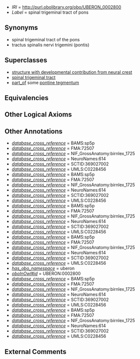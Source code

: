  * *IRI* = http://purl.obolibrary.org/obo/UBERON_0002800
 * *Label* = spinal trigeminal tract of pons

## Synonyms

 * spinal trigeminal tract of the pons
 * tractus spinalis nervi trigemini (pontis)

## Superclasses

 * [structure with developmental contribution from neural crest](../../UBERON/14/UBERON_0010314.md)
 * [spinal trigeminal tract](../../UBERON/61/UBERON_0014761.md)
 * [part_of](../../BFO/50/BFO_0000050.md) some [pontine tegmentum](../../UBERON/23/UBERON_0003023.md)

## Equivalencies


## Other Logical Axioms


## Other Annotations

 * *[database_cross_reference](../../ef/oboInOwl#hasDbXref.md)* = BAMS:sp5p
 * *[database_cross_reference](../../ef/oboInOwl#hasDbXref.md)* = FMA:72507
 * *[database_cross_reference](../../ef/oboInOwl#hasDbXref.md)* = NIF_GrossAnatomy:birnlex_1725
 * *[database_cross_reference](../../ef/oboInOwl#hasDbXref.md)* = NeuroNames:614
 * *[database_cross_reference](../../ef/oboInOwl#hasDbXref.md)* = SCTID:369027002
 * *[database_cross_reference](../../ef/oboInOwl#hasDbXref.md)* = UMLS:C0228456
 * *[database_cross_reference](../../ef/oboInOwl#hasDbXref.md)* = BAMS:sp5p
 * *[database_cross_reference](../../ef/oboInOwl#hasDbXref.md)* = FMA:72507
 * *[database_cross_reference](../../ef/oboInOwl#hasDbXref.md)* = NIF_GrossAnatomy:birnlex_1725
 * *[database_cross_reference](../../ef/oboInOwl#hasDbXref.md)* = NeuroNames:614
 * *[database_cross_reference](../../ef/oboInOwl#hasDbXref.md)* = SCTID:369027002
 * *[database_cross_reference](../../ef/oboInOwl#hasDbXref.md)* = UMLS:C0228456
 * *[database_cross_reference](../../ef/oboInOwl#hasDbXref.md)* = BAMS:sp5p
 * *[database_cross_reference](../../ef/oboInOwl#hasDbXref.md)* = FMA:72507
 * *[database_cross_reference](../../ef/oboInOwl#hasDbXref.md)* = NIF_GrossAnatomy:birnlex_1725
 * *[database_cross_reference](../../ef/oboInOwl#hasDbXref.md)* = NeuroNames:614
 * *[database_cross_reference](../../ef/oboInOwl#hasDbXref.md)* = SCTID:369027002
 * *[database_cross_reference](../../ef/oboInOwl#hasDbXref.md)* = UMLS:C0228456
 * *[database_cross_reference](../../ef/oboInOwl#hasDbXref.md)* = BAMS:sp5p
 * *[database_cross_reference](../../ef/oboInOwl#hasDbXref.md)* = FMA:72507
 * *[database_cross_reference](../../ef/oboInOwl#hasDbXref.md)* = NIF_GrossAnatomy:birnlex_1725
 * *[database_cross_reference](../../ef/oboInOwl#hasDbXref.md)* = NeuroNames:614
 * *[database_cross_reference](../../ef/oboInOwl#hasDbXref.md)* = SCTID:369027002
 * *[database_cross_reference](../../ef/oboInOwl#hasDbXref.md)* = UMLS:C0228456
 * *[has_obo_namespace](../../ce/oboInOwl#hasOBONamespace.md)* = uberon
 * *[oboInOwl#id](../../id/oboInOwl#id.md)* = UBERON:0002800
 * *[database_cross_reference](../../ef/oboInOwl#hasDbXref.md)* = BAMS:sp5p
 * *[database_cross_reference](../../ef/oboInOwl#hasDbXref.md)* = FMA:72507
 * *[database_cross_reference](../../ef/oboInOwl#hasDbXref.md)* = NIF_GrossAnatomy:birnlex_1725
 * *[database_cross_reference](../../ef/oboInOwl#hasDbXref.md)* = NeuroNames:614
 * *[database_cross_reference](../../ef/oboInOwl#hasDbXref.md)* = SCTID:369027002
 * *[database_cross_reference](../../ef/oboInOwl#hasDbXref.md)* = UMLS:C0228456
 * *[database_cross_reference](../../ef/oboInOwl#hasDbXref.md)* = BAMS:sp5p
 * *[database_cross_reference](../../ef/oboInOwl#hasDbXref.md)* = FMA:72507
 * *[database_cross_reference](../../ef/oboInOwl#hasDbXref.md)* = NIF_GrossAnatomy:birnlex_1725
 * *[database_cross_reference](../../ef/oboInOwl#hasDbXref.md)* = NeuroNames:614
 * *[database_cross_reference](../../ef/oboInOwl#hasDbXref.md)* = SCTID:369027002
 * *[database_cross_reference](../../ef/oboInOwl#hasDbXref.md)* = UMLS:C0228456

## External Comments

